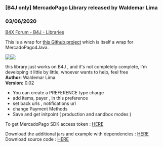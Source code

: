 ### [B4J only] MercadoPago Library released by Waldemar Lima
### 03/06/2020
[B4X Forum - B4J - Libraries](https://www.b4x.com/android/forum/threads/114657/)

This is a wrap for [this Github project](https://github.com/mercadopago/dx-java) which is itself a wrap for MercadoPago4Java.  
  
![](https://www.b4x.com/android/forum/attachments/89584)![](https://www.b4x.com/android/forum/attachments/89583)  
  
this library just works on B4J , and it's not completely complete, I'm developing it little by little, whoever wants to help, feel free  
**Author:** Waldemar Lima  
**Version:** 0.02  
  

- You can create a PREFERENCE type charge
- add items, payer , in this preference
- set back urls , notifications url
- change Payment Methods
- Save and get initpoint ( production and sandbox modes )

To get MercadoPago SDK access token : [HERE](https://www.mercadopago.com/mlb/account/credentials)  
  
Download the additional jars and example with dependencies : [HERE](https://drive.google.com/file/d/1Vq-LIURTNBKvBaU-ELaDg5zHrAIyT_VS/view?usp=sharing)  
Download source code : [HERE](https://drive.google.com/file/d/1DvV3sxH1nhwqd2TyAHeVlvCvK4PW5u_g/view?usp=sharing)